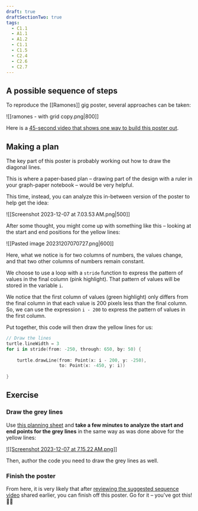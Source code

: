```yaml
---
draft: true
draftSectionTwo: true
tags:
  - C1.1
  - A1.1
  - A1.2
  - C1.1
  - C1.5
  - C2.4
  - C2.6
  - C2.7
---
```


## A possible sequence of steps

To reproduce the [[Ramones]] gig poster, several approaches can be taken:

![[ramones - with grid copy.png|800]]

Here is a [45-second video that shows one way to build this poster out](https://www.russellgordon.ca/lcs/2023-24/icd2o/ramones_sequence.mp4).

## Making a plan

The key part of this poster is probably working out how to draw the diagonal lines.

This is where a paper-based plan – drawing part of the design with a ruler in your graph-paper notebook – would be very helpful.

This time, instead, you can analyze this in-between version of the poster to help get the idea:

![[Screenshot 2023-12-07 at 7.03.53 AM.png|500]]

After some thought, you might come up with something like this – looking at the start and end positions for the yellow lines:

![[Pasted image 20231207070727.png|600]]

Here, what we notice is for two columns of numbers, the values change, and that two other columns of numbers remain constant.

We choose to use a loop with a `stride` function to express the pattern of values in the final column (pink highlight). That pattern of values will be stored in the variable `i`.

We notice that the first column of values (green highlight) only differs from the final column in that each value is 200 pixels less than the final column. So, we can use the expression `i - 200` to express the pattern of values in the first column.

Put together, this code will then draw the yellow lines for us:

```swift
// Draw the lines
turtle.lineWidth = 3
for i in stride(from: -250, through: 650, by: 50) {
    
    turtle.drawLine(from: Point(x: i - 200, y: -250),
                    to: Point(x: -450, y: i))
    
}
```

## Exercise

### Draw the grey lines

Use [this planning sheet](https://www.russellgordon.ca/lcs/2023-24/icd2o/ramones_lines_planning_sheet.pdf) and **take a few minutes to analyze the start and end points for the grey lines** in the same way as was done above for the yellow lines:

[![[Screenshot 2023-12-07 at 7.15.22 AM.png]]](https://www.russellgordon.ca/lcs/2023-24/icd2o/ramones_lines_planning_sheet.pdf)

Then, author the code you need to draw the grey lines as well.

### Finish the poster

From here, it is very likely that after [reviewing the suggested sequence video](https://www.russellgordon.ca/lcs/2023-24/icd2o/ramones_sequence.mp4) shared earlier, you can finish off this poster. Go for it – you've got this! 👊🏼